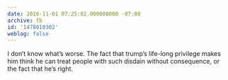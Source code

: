 ```yaml
---
date: 2016-11-01 07:25:02.000000000 -07:00
archive: fb
id: '1478010302'
weblog: false
---
```


I don’t know what’s worse. The fact that trump’s life-long privilege makes him think he can treat people with such disdain without consequence, or the fact that he’s right.
